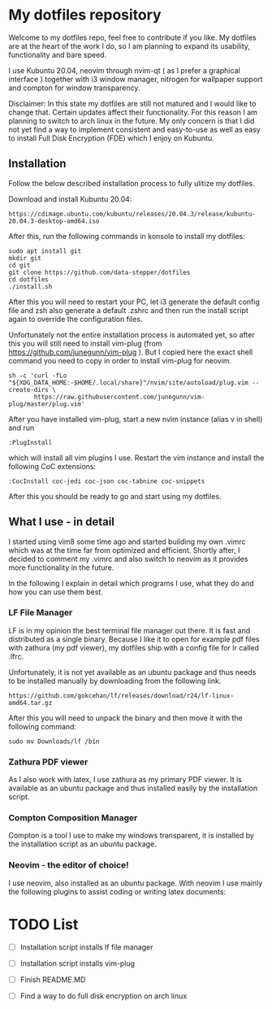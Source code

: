 # My dotfiles repository

Welcome to my dotfiles repo, feel free to contribute if you like. My dotfiles are at the heart of the work I do, so I am planning to expand its usability, functionality and bare speed.

I use Kubuntu 20.04, neovim through nvim-qt ( as I prefer a graphical interface ) together with i3 window manager, nitrogen for wallpaper support and compton for window transparency.

Disclaimer: In this state my dotfiles are still not matured and I would like to change that. Certain updates affect their functionality.
For this reason I am planning to switch to arch linux in the future. My only concern is that I did not yet find a way to implement
consistent and easy-to-use as well as easy to install Full Disk Encryption (FDE) which I enjoy on Kubuntu.

## Installation

Follow the below described installation process to fully ulitize my dotfiles.

Download and install Kubuntu 20.04:

```
https://cdimage.ubuntu.com/kubuntu/releases/20.04.3/release/kubuntu-20.04.3-desktop-amd64.iso
```

After this, run the following commands in konsole to install my dotfiles:

```
sudo apt install git
mkdir git
cd git
git clone https://github.com/data-stepper/dotfiles
cd dotfiles
./install.sh
```

After this you will need to restart your PC, let i3 generate the default config file and zsh also generate a default .zshrc and then
run the install script again to override the configuration files.

Unfortunately not the entire installation process is automated yet, so after this you will still need to
install vim-plug (from https://github.com/junegunn/vim-plug ). But I copied here the exact shell command
you need to copy in order to install vim-plug for neovim.

```
sh -c 'curl -fLo "${XDG_DATA_HOME:-$HOME/.local/share}"/nvim/site/autoload/plug.vim --create-dirs \
       https://raw.githubusercontent.com/junegunn/vim-plug/master/plug.vim'
```

After you have installed vim-plug, start a new nvim instance (alias v in shell) and run

```
:PlugInstall
```

which will install all vim plugins I use. Restart the vim instance and install the following CoC extensions:

```
:CocInstall coc-jedi coc-json coc-tabnine coc-snippets
```

After this you should be ready to go and start using my dotfiles.

## What I use - in detail

I started using vim8 some time ago and started building my own .vimrc which was at the time far from optimized and efficient.
Shortly after, I decided to comment my .vimrc and also switch to neovim as it provides more functionality in the future.

In the following I explain in detail which programs I use, what they do and how you can use them best.

### LF File Manager

LF is in my opinion the best terminal file manager out there. It is fast and distributed as a single binary.
Because I like it to open for example pdf files with zathura (my pdf viewer), my dotfiles ship with a config
file for lr called .lfrc.

Unfortunately, it is not yet available as an ubuntu package and thus needs to be installed manually by downloading from the following link.

```
https://github.com/gokcehan/lf/releases/download/r24/lf-linux-amd64.tar.gz
```

After this you will need to unpack the binary and then move it with the following command:

```
sudo mv Downloads/lf /bin
```

### Zathura PDF viewer

As I also work with latex, I use zathura as my primary PDF viewer. It is available as an ubuntu package and thus installed easily by the installation script.

### Compton Composition Manager

Compton is a tool I use to make my windows transparent, it is installed by the installation script as an ubuntu package.

### Neovim - the editor of choice!

I use neovim, also installed as an ubuntu package. With neovim I use mainly the following plugins to assist coding or writing latex documents:

# TODO List

- [ ] Installation script installs lf file manager
- [ ] Installation script installs vim-plug
- [ ] Finish README.MD
- [ ] Find a way to do full disk encryption on arch linux









